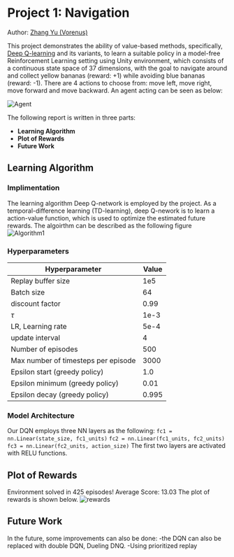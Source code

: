 [//]: # (Image References)

[image1]: https://user-images.githubusercontent.com/10624937/42135619-d90f2f28-7d12-11e8-8823-82b970a54d7e.gif "Agent"



# Project 1: Navigation

Author: [Zhang Yu (Vorenus)](https://github.com/helsinkipirate/drlnd_vorenus)

This project demonstrates the ability of value-based methods, specifically, [Deep Q-learning](https://storage.googleapis.com/deepmind-media/dqn/DQNNaturePaper.pdf) and its variants, to learn a suitable policy in a model-free Reinforcement Learning setting using Unity environment, which consists of a continuous state space of 37 dimensions, with the goal to navigate around and collect yellow bananas (reward: +1) while avoiding blue bananas (reward: -1). There are 4 actions to choose from: move left, move right, move forward and move backward. An agent acting can be seen as below:

![Agent][image1]

The following report is written in three parts:

- **Learning Algorithm**
- **Plot of Rewards**
- **Future Work**

## Learning Algorithm
[A1]: ../../drlnd_vorenus/p1_navigation/DQN_algorithm.png "Algorithm1"

### Implimentation
The learning algorithm Deep Q-network is employed by the project. As a temporal-difference learning (TD-learning), deep Q-nework is to learn a action-value function, which is used to optimize the estimated future rewards. The algoirthm can be described as the following figure
![Algorithm1][A1]

### Hyperparameters
 | Hyperparameter                      | Value |
  | ----------------------------------- | ----- |
  | Replay buffer size                  | 1e5   |
  | Batch size                          | 64    |
  | discount factor                     | 0.99  |
  | $\tau$                              | 1e-3  |
  | LR, Learning rate                   | 5e-4  |
  | update interval                     | 4     |
  | Number of episodes                  | 500   |
  | Max number of timesteps per episode | 3000  |
  | Epsilon start (greedy policy)       | 1.0   |
  | Epsilon minimum (greedy policy)     | 0.01  |
  | Epsilon decay (greedy policy)       | 0.995 |


### Model Architecture

Our DQN employs three NN layers as the following:
`fc1 = nn.Linear(state_size, fc1_units)`
`fc2 = nn.Linear(fc1_units, fc2_units)`
`fc3 = nn.Linear(fc2_units, action_size)`
The first two layers are activated with RELU functions.

## Plot of Rewards

[R1]: banana_game_rewards.png "rewards"

Environment solved in 425 episodes!     Average Score: 13.03
The plot of rewards is shown below.
![rewards][R1]

## Future Work

In the future, some improvements can also be done: 
-the DQN can also be replaced with double DQN, Dueling DNQ.
-Using prioritized replay



